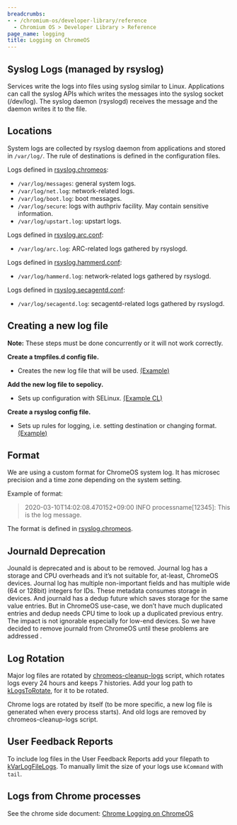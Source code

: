 ```yaml
---
breadcrumbs:
- - /chromium-os/developer-library/reference
  - Chromium OS > Developer Library > Reference
page_name: logging
title: Logging on ChromeOS
---
```


## Syslog Logs (managed by rsyslog)

Services write the logs into files using syslog similar to Linux. Applications can call the syslog APIs which writes the messages into the syslog socket (/dev/log). The syslog daemon (rsyslogd) receives the message and the daemon writes it to the file.

## Locations

System logs are collected by rsyslog daemon from applications and stored in `/var/log/`. The rule of destinations is defined in the configuration files.

Logs defined in [rsyslog.chromeos](https://chromium.googlesource.com/chromiumos/platform2/+/HEAD/init/rsyslog.chromeos):

* `/var/log/messages`: general system logs.
* `/var/log/net.log`: network-related logs.
* `/var/log/boot.log`: boot messages.
* `/var/log/secure`: logs with authpriv facility. May contain sensitive information.
* `/var/log/upstart.log`: upstart logs.

Logs defined in [rsyslog.arc.conf](https://chromium.googlesource.com/chromiumos/platform2/+/HEAD/arc/scripts/rsyslog.arc.conf):

* `/var/log/arc.log`: ARC-related logs gathered by rsyslogd.

Logs defined in [rsyslog.hammerd.conf](https://chromium.googlesource.com/chromiumos/platform2/+/HEAD/hammerd/rsyslog/rsyslog.hammerd.conf):

* `/var/log/hammerd.log`: network-related logs gathered by rsyslogd.

Logs defined in [rsyslog.secagentd.conf](https://chromium.googlesource.com/chromiumos/platform2/+/HEAD/secagentd/rsyslog/rsyslog.secagentd.conf):

* `/var/log/secagentd.log`: secagentd-related logs gathered by rsyslogd.

## Creating a new log file

**Note:** These steps must be done concurrently or it will not work correctly.

**Create a tmpfiles.d config file.**
* Creates the new log file that will be used. [(Example)](https://chromium.googlesource.com/chromiumos/platform2/+/HEAD/secagentd/tmpfiles.d/secagentd.conf)

**Add the new log file to sepolicy.**
* Sets up configuration with SELinux. [(Example CL)](https://chromium-review.googlesource.com/c/chromiumos/platform2/+/4136753)

**Create a rsyslog config file.**
* Sets up rules for logging, i.e. setting destination or changing format. [(Example)](https://chromium.googlesource.com/chromiumos/platform2/+/HEAD/secagentd/rsyslog/rsyslog.secagentd.conf)

## Format

We are using a custom format for ChromeOS system log. It has microsec precision and a time zone depending on the system setting.

Example of format:

> 2020-03-10T14:02:08.470152+09:00 INFO processname[12345]: This is the log message.

The format is defined in [rsyslog.chromeos](https://chromium.googlesource.com/chromiumos/platform2/+/HEAD/init/rsyslog.chromeos).

## Journald Deprecation

Jounald is deprecated and is about to be removed. Journal log has a storage and CPU overheads and it’s not suitable for, at-least, ChromeOS devices. Journal log has multiple non-important fields and has multiple wide (64 or 128bit) integers for IDs. These metadata consumes storage in devices. And journald has a dedup future which saves storage for the same value entries. But in ChromeOS use-case, we don’t have much duplicated entries and dedup needs CPU time to look up a duplicated previous entry. The impact is not ignorable especially for low-end devices. So we have decided to remove journald from ChromeOS until these problems are addressed .


## Log Rotation

Major log files are rotated by [chromeos-cleanup-logs](https://chromium.googlesource.com/chromiumos/platform2/+/HEAD/init/chromeos-cleanup-logs) script, which rotates logs every 24 hours and keeps 7 histories. Add your log path to [kLogsToRotate](https://chromium.googlesource.com/chromiumos/platform2/+/HEAD/croslog/constants.h), for it to be rotated.

Chrome logs are rotated by itself (to be more specific, a new log file is generated when every process starts). And old logs are removed by chromeos-cleanup-logs script.

## User Feedback Reports

To include log files in the User Feedback Reports add your filepath to [kVarLogFileLogs](https://chromium.googlesource.com/chromiumos/platform2/+/HEAD/debugd/src/log_tool.cc). To manually limit the size of your logs use `kCommand` with `tail`.

## Logs from Chrome processes

See the chrome side document: [Chrome Logging on ChromeOS](https://chromium.googlesource.com/chromium/src/+/HEAD/docs/chrome_os_logging.md)
